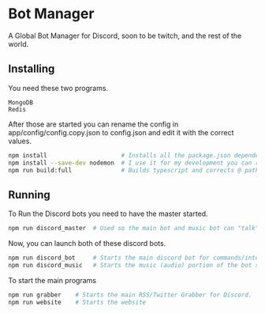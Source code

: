 # Bot Manager
A Global Bot Manager for Discord, soon to be twitch, and the rest of the world.


## Installing

You need these two programs.
```
MongoDB
Redis
```

After those are started you can rename the config in app/config/config.copy.json to config.json and edit it with the correct values.

```bash
npm install                     # Installs all the package.json dependencies.
npm install --save-dev nodemon  # I use it for my development you can replace it with node in the package.json
npm run build:full              # Builds typescript and corrects @ paths.
```



## Running

To Run the Discord bots you need to have the master started.

```bash
npm run discord_master  # Used so the main bot and music bot can "talk" to eachother.
```

Now, you can launch both of these discord bots.

```bash
npm run discord_bot     # Starts the main discord bot for commands/intervals.
npm run discord_music   # Starts the music (audio) portion of the bot so the main bot can be updated at any point.
```

To start the main programs

```bash
npm run grabber    # Starts the main RSS/Twitter Grabber for Discord.
npm run website    # Starts the website
```